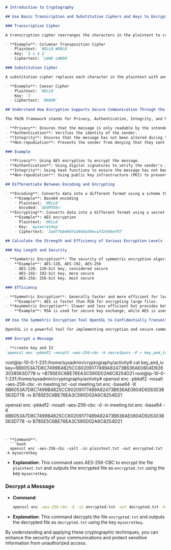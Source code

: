 ```markdown
# Introduction to Cryptography

## Use Basic Transcription and Substitution Ciphers and Keys to Encrypt Simple Messages

### Transcription Cipher

A transcription cipher rearranges the characters in the plaintext to create the ciphertext.

- **Example**: Columnar Transposition Cipher
  - Plaintext: `HELLO WORLD`
  - Key: `3 1 4 2`
  - Ciphertext: `LHOE LWRDO`

### Substitution Cipher

A substitution cipher replaces each character in the plaintext with another character.

- **Example**: Caesar Cipher
  - Plaintext: `HELLO`
  - Key: `3`
  - Ciphertext: `KHOOR`

## Understand How Encryption Supports Secure Communication Through the PAIN Framework

The PAIN framework stands for Privacy, Authentication, Integrity, and Non-repudiation.

- **Privacy**: Ensures that the message is only readable by the intended recipient.
- **Authentication**: Verifies the identity of the sender.
- **Integrity**: Ensures that the message has not been altered during transmission.
- **Non-repudiation**: Prevents the sender from denying that they sent the message.

### Example

- **Privacy**: Using AES encryption to encrypt the message.
- **Authentication**: Using digital signatures to verify the sender's identity.
- **Integrity**: Using hash functions to ensure the message has not been altered.
- **Non-repudiation**: Using public key infrastructure (PKI) to prevent denial of sending the message.

## Differentiate Between Encoding and Encrypting

- **Encoding**: Converts data into a different format using a scheme that is publicly available. It is used for data representation and transmission.
  - **Example**: Base64 encoding
    - Plaintext: `HELLO`
    - Encoded: `SEVMTE8=`
- **Encrypting**: Converts data into a different format using a secret key. It is used for data protection and confidentiality.
  - **Example**: AES encryption
    - Plaintext: `HELLO`
    - Key: `mysecretkey`
    - Ciphertext: `3ad77bb40d7a3660a89ecaf32466ef97`

## Calculate the Strength and Efficiency of Various Encryption Levels

### Key Length and Security

- **Symmetric Encryption**: The security of symmetric encryption algorithms depends on the key length.
  - **Example**: AES-128, AES-192, AES-256
    - AES-128: 128-bit key, considered secure
    - AES-192: 192-bit key, more secure
    - AES-256: 256-bit key, most secure

### Efficiency

- **Symmetric Encryption**: Generally faster and more efficient for large amounts of data.
  - **Example**: AES is faster than RSA for encrypting large files.
- **Asymmetric Encryption**: Slower and less efficient but provides better security for key exchange.
  - **Example**: RSA is used for secure key exchange, while AES is used for encrypting the actual data.

## Use the Symmetric Encryption Tool OpenSSL to Confidentially Transmit Secure Messages

OpenSSL is a powerful tool for implementing encryption and secure communication.

### Encrypt a Message

- **create key and IV
`openssl enc -pbkdf2 -nosalt -aes-256-cbc -k secretpass -P > key_and_iv`

```
root@ip-10-0-1-231:/home/sysadmin/cryptography/activity# cat key_and_iv 
key=6B6053A7D8C7499B4825CC60209177489A82473B636AE0804D9263038563D778
iv =B785E5C6BE76EA3C590D02A6C8254D21
root@ip-10-0-1-231:/home/sysadmin/cryptography/activity# openssl enc -pbkdf2 -nosalt -aes-256-cbc -in meeting.txt -out meeting.txt.enc -base64 -K 6B6053A7D8C7499B4825CC60209177489A82473B636AE0804D9263038563D778 -iv B785E5C6BE76EA3C590D02A6C8254D21


openssl enc -pbkdf2 -nosalt -aes-256-cbc -d -in meeting.txt.enc  -base64 -K 6B6053A7D8C7499B4825CC60209177489A82473B636AE0804D9263038563D778 -iv B785E5C6BE76EA3C590D02A6C8254D21
```


- **Command**:
  ```bash
  openssl enc -aes-256-cbc -salt -in plaintext.txt -out encrypted.txt -k mysecretkey
  ```
- **Explanation**: This command uses AES-256-CBC to encrypt the file `plaintext.txt` and outputs the encrypted file as `encrypted.txt` using the key `mysecretkey`.

### Decrypt a Message

- **Command**:
  ```bash
  openssl enc -aes-256-cbc -d -in encrypted.txt -out decrypted.txt -k mysecretkey
  ```
- **Explanation**: This command decrypts the file `encrypted.txt` and outputs the decrypted file as `decrypted.txt` using the key `mysecretkey`.

By understanding and applying these cryptographic techniques, you can enhance the security of your communications and protect sensitive information from unauthorized access.

```